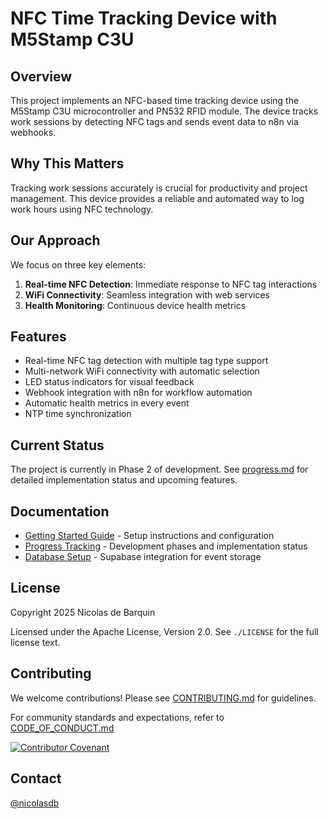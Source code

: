 # NFC Time Tracking Device with M5Stamp C3U

## Overview

This project implements an NFC-based time tracking device using the M5Stamp C3U microcontroller and PN532 RFID module. The device tracks work sessions by detecting NFC tags and sends event data to n8n via webhooks.

## Why This Matters

Tracking work sessions accurately is crucial for productivity and project management. This device provides a reliable and automated way to log work hours using NFC technology.

## Our Approach

We focus on three key elements:

1. **Real-time NFC Detection**: Immediate response to NFC tag interactions
2. **WiFi Connectivity**: Seamless integration with web services
3. **Health Monitoring**: Continuous device health metrics

## Features

- Real-time NFC tag detection with multiple tag type support
- Multi-network WiFi connectivity with automatic selection
- LED status indicators for visual feedback
- Webhook integration with n8n for workflow automation
- Automatic health metrics in every event
- NTP time synchronization

## Current Status

The project is currently in Phase 2 of development. See [progress.md](./progress.md) for detailed implementation status and upcoming features.

## Documentation

- [Getting Started Guide](./docs/guides/getting-started.md) - Setup instructions and configuration
- [Progress Tracking](./progress.md) - Development phases and implementation status
- [Database Setup](./SQLquery.md) - Supabase integration for event storage

## License

Copyright 2025 Nicolas de Barquin

Licensed under the Apache License, Version 2.0. See `./LICENSE` for the full license text.

## Contributing

We welcome contributions! Please see [CONTRIBUTING.md](./docs/CONTRIBUTING.md) for guidelines.

For community standards and expectations, refer to [CODE_OF_CONDUCT.md](./CODE_OF_CONDUCT.md)

[![Contributor Covenant](https://img.shields.io/badge/Contributor%20Covenant-2.1-4baaaa.svg)](CODE_OF_CONDUCT.md)

## Contact

[@nicolasdb](https://github.com/nicolasdb)
